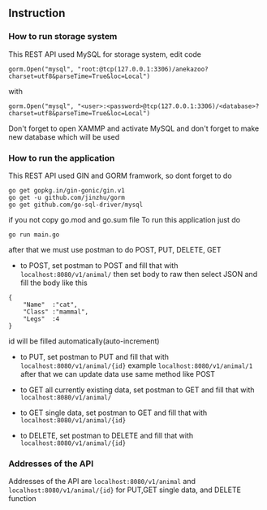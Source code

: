 ## Instruction
### How to run storage system
This REST API used MySQL for storage system, edit code 
```
gorm.Open("mysql", "root:@tcp(127.0.0.1:3306)/anekazoo?charset=utf8&parseTime=True&loc=Local")
```
with
```
gorm.Open("mysql", "<user>:<password>@tcp(127.0.0.1:3306)/<database>?charset=utf8&parseTime=True&loc=Local")
```
Don't forget to open  XAMMP and activate MySQL and don't forget to make new database which will be used

### How to run the application
This REST API used GIN and GORM framwork, so dont forget to do
```
go get gopkg.in/gin-gonic/gin.v1
go get -u github.com/jinzhu/gorm
go get github.com/go-sql-driver/mysql
```
if you not copy go.mod and go.sum file
To run this application just do 
```
go run main.go
```
after that we must use postman to do POST, PUT, DELETE, GET
- to POST, set postman to POST and fill that with ```localhost:8080/v1/animal/```
then set body to raw then select JSON and fill the body like this
```
{
    "Name"  :"cat",
    "Class" :"mammal",
    "Legs"  :4
}
```
id will be filled automatically(auto-increment)


- to PUT, set postman to PUT and fill that with ```localhost:8080/v1/animal/{id}``` example ```localhost:8080/v1/animal/1```
after that we can update data use same method like POST


- to GET all currently existing data, set postman to GET and fill that with ```localhost:8080/v1/animal/```

- to GET single data, set postman to GET and fill that with ```localhost:8080/v1/animal/{id}```

- to DELETE, set postman to DELETE and fill that with ```localhost:8080/v1/animal/{id}```

### Addresses of the API
Addresses of the API are ```localhost:8080/v1/animal``` and ```localhost:8080/v1/animal/{id}``` for PUT,GET single data, and DELETE function
